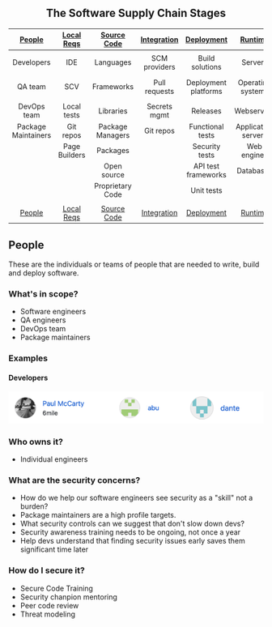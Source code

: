 <center>

## The Software Supply Chain Stages

| [People](PEOPLE.md#people) | [Local Reqs](LOCAL.md#local-requirements) | [Source Code](CODE.md#source-code) | [Integration](INTEGRATION.md#continuous-integration) | [Deployment](DEPLOYMENT.md#continuous-deployment) | [Runtime](RUNTIME.md#runtime) | [Hardware](HARDWARE.md#hardware) | [DNS](DNS.md#dns) | [Services](SERVICES.md#services) | [Cloud](CLOUD.md#cloud-resources)
| :---------: | :----------: | :--------------: | :-----------: | :------------------: | :-----------------: | :---------: | :------: | :----------------: | :---------:
|             |               |                  |               |                      |                     |             |          |                    |                 |
| Developers  | IDE           | Languages        | SCM providers | Build solutions      | Servers             | Embedded PC | URL      | SaaS solutions     | CDN             |
| QA team     | SCV           | Frameworks       | Pull requests | Deployment platforms | Operating systems   | PCB         | hostname | Third party APIs   | Cloud services  |
| DevOps team | Local tests   | Libraries        | Secrets mgmt  | Releases             | Webservers          | USB dongle  |          | Payment gateways   |                 |
| Package Maintainers | Git repos     | Package Managers | Git repos     | Functional tests     | Application servers | GPU/CPU     |          | Identity Providers |                 |
|             | Page Builders | Packages         |               | Security tests       | Web engines         |             |          | Analytics          |                 |
|             |               | Open source      |               | API test frameworks  | Databases           |             |          | Proxies            |                 |
|             |               | Proprietary Code |               | Unit tests           |                     |             |          |                    |                 |
|             |               |                  |               |                      |                     |             |          |                    |                 |
| [People](PEOPLE.md#people) | [Local Reqs](LOCAL.md#local-requirements) | [Source Code](CODE.md#source-code) | [Integration](INTEGRATION.md#continuous-integration) | [Deployment](DEPLOYMENT.md#continuous-deployment) | [Runtime](RUNTIME.md#runtime) | [Hardware](HARDWARE.md#hardware) | [DNS](DNS.md#dns) | [Services](SERVICES.md#services) | [Cloud](CLOUD.md#cloud-resources)

</center>

## People

These are the individuals or teams of people that are needed to write, build and deploy software.

### What's in scope?

* Software engineers
* QA engineers
* DevOps team
* Package maintainers

### Examples

#### Developers

![collaborators-github](images/collaborators-github.png)

### Who owns it?

* Individual engineers

### What are the security concerns?

* How do we help our software engineers see security as a "skill" not a burden?
* Package maintainers are a high profile targets.
* What security controls can we suggest that don't slow down devs?
* Security awareness training needs to be ongoing, not once a year
* Help devs understand that finding security issues early saves them significant time later

### How do I secure it?

* Secure Code Training
* Security chanpion mentoring
* Peer code review
* Threat modeling

